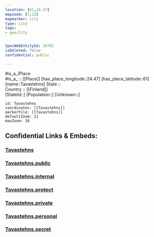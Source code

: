 ```yaml
---
location: [61,24.47] 
mapzoom: [7,12] 
mapmarker: city 
type: City
tags:
- geo/City


SpocWebEntityId: 34781
isDeleted: false
confidential: public

---
```

#is_a_/Place  
#is_a_ :: [[Place]] 
[has_place_longitude::24.47] 
[has_place_latitude::61] 
[name::Tavastehns] 
State ::  
Country :: [[Finland]]  
[StateId::] 
[Population::] 
[Unknown::] 


```leaflet
id: Tavastehns
coordinates: [[Tavastehns]] 
markerFile: [[Tavastehns]] 
defaultZoom: 11 
maxZoom: 18
```


## Confidential Links & Embeds: 

### [Tavastehns](/_Standards/Earth/Continent/Europe/Europe~North/Finland/Provinces~Finland/Western_Finland/counties~Western_Finland/Kanta-Häme/City/Tavastehns.md) 

### [Tavastehns.public](/_public/Earth/Continent/Europe/Europe~North/Finland/Provinces~Finland/Western_Finland/counties~Western_Finland/Kanta-Häme/City/Tavastehns.public.md) 

### [Tavastehns.internal](/_internal/Earth/Continent/Europe/Europe~North/Finland/Provinces~Finland/Western_Finland/counties~Western_Finland/Kanta-Häme/City/Tavastehns.internal.md) 

### [Tavastehns.protect](/_protect/Earth/Continent/Europe/Europe~North/Finland/Provinces~Finland/Western_Finland/counties~Western_Finland/Kanta-Häme/City/Tavastehns.protect.md) 

### [Tavastehns.private](/_private/Earth/Continent/Europe/Europe~North/Finland/Provinces~Finland/Western_Finland/counties~Western_Finland/Kanta-Häme/City/Tavastehns.private.md) 

### [Tavastehns.personal](/_personal/Earth/Continent/Europe/Europe~North/Finland/Provinces~Finland/Western_Finland/counties~Western_Finland/Kanta-Häme/City/Tavastehns.personal.md) 

### [Tavastehns.secret](/_secret/Earth/Continent/Europe/Europe~North/Finland/Provinces~Finland/Western_Finland/counties~Western_Finland/Kanta-Häme/City/Tavastehns.secret.md)

